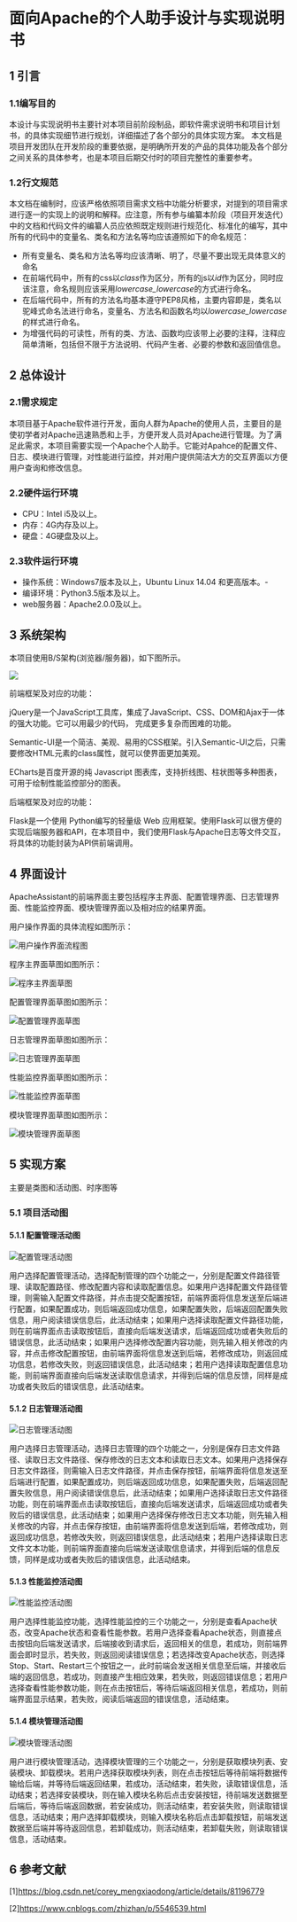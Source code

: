 # 面向Apache的个人助手设计与实现说明书


## 1 引言
### 1.1编写目的
本设计与实现说明书主要针对本项目前阶段制品，即软件需求说明书和项目计划书，的具体实现细节进行规划，详细描述了各个部分的具体实现方案。
本文档是项目开发团队在开发阶段的重要依据，是明确所开发的产品的具体功能及各个部分之间关系的具体参考，也是本项目后期交付时的项目完整性的重要参考。
### 1.2行文规范
本文档在编制时，应该严格依照项目需求文档中功能分析要求，对提到的项目需求进行逐一的实现上的说明和解释。应注意，所有参与编纂本阶段（项目开发迭代）中的文档和代码文件的编纂人员应依照既定规则进行规范化、标准化的编写，其中所有的代码中的变量名、类名和方法名等均应该遵照如下的命名规范：
+ 所有变量名、类名和方法名等均应该清晰、明了，尽量不要出现无具体意义的命名
+ 在前端代码中，所有的css以*class*作为区分，所有的js以*id*作为区分，同时应该注意，命名规则应该采用*lowercase_lowercase*的方式进行命名。
+ 在后端代码中，所有的方法名均基本遵守PEP8风格，主要内容即是，类名以驼峰式命名法进行命名，变量名、方法名和函数名均以*lowercase_lowercase*的样式进行命名。
+ 为增强代码的可读性，所有的类、方法、函数均应该带上必要的注释，注释应简单清晰，包括但不限于方法说明、代码产生者、必要的参数和返回值信息。

## 2 总体设计
### 2.1需求规定
本项目基于Apache软件进行开发，面向人群为Apache的使用人员，主要目的是使初学者对Apache迅速熟悉和上手，方便开发人员对Apache进行管理。为了满足此需求，本项目需要实现一个Apache个人助手。它能对Apahce的配置文件、日志、模块进行管理，对性能进行监控，并对用户提供简洁大方的交互界面以方便用户查询和修改信息。
### 2.2硬件运行环境
+ CPU：Intel i5及以上。
+ 内存：4G内存及以上。
+ 硬盘：4G硬盘及以上。
### 2.3软件运行环境
+ 操作系统：Windows7版本及以上，Ubuntu Linux 14.04 和更高版本。-
+ 编译环境：Python3.5版本及以上。
+ web服务器：Apache2.0.0及以上。
## 3 系统架构

本项目使用B/S架构(浏览器/服务器)，如下图所示。

![](https://github.com/buaa0110/ApacheAssistant/blob/master/docimage/%E7%B3%BB%E7%BB%9F%E6%9E%B6%E6%9E%84%E5%9B%BE.png?raw=true)

前端框架及对应的功能：

jQuery是一个JavaScript工具库，集成了JavaScript、CSS、DOM和Ajax于一体的强大功能。它可以用最少的代码， 完成更多复杂而困难的功能。

Semantic-UI是一个简洁、美观、易用的CSS框架。引入Semantic-UI之后，只需要修改HTML元素的class属性，就可以使界面更加美观。

ECharts是百度开源的纯 Javascript 图表库，支持折线图、柱状图等多种图表，可用于绘制性能监控部分的图表。

后端框架及对应的功能：

Flask是一个使用 Python编写的轻量级 Web 应用框架。使用Flask可以很方便的实现后端服务器和API，在本项目中，我们使用Flask与Apache日志等文件交互，将具体的功能封装为API供前端调用。

## 4 界面设计

ApacheAssistant的前端界面主要包括程序主界面、配置管理界面、日志管理界面、性能监控界面、模块管理界面以及相对应的结果界面。

用户操作界面的具体流程如图所示：

![用户操作界面流程图](https://github.com/buaa0110/ApacheAssistant/blob/master/docimage/%E9%A1%B9%E7%9B%AE%E8%AE%BE%E8%AE%A1%E4%B8%8E%E5%AE%9E%E7%8E%B0%E6%96%87%E6%A1%A3_%E7%95%8C%E9%9D%A2%E8%AE%BE%E8%AE%A1%E6%B5%81%E7%A8%8B%E5%9B%BE.png)

程序主界面草图如图所示：

![程序主界面草图](https://github.com/buaa0110/ApacheAssistant/blob/master/docimage/%E7%A8%8B%E5%BA%8F%E4%B8%BB%E7%95%8C%E9%9D%A2.png)

配置管理界面草图如图所示：

![配置管理界面草图](https://github.com/buaa0110/ApacheAssistant/blob/master/docimage/%E9%85%8D%E7%BD%AE%E7%AE%A1%E7%90%86%E7%95%8C%E9%9D%A2.png)

日志管理界面草图如图所示：

![日志管理界面草图](https://github.com/buaa0110/ApacheAssistant/blob/master/docimage/%E6%97%A5%E5%BF%97%E7%AE%A1%E7%90%86%E7%95%8C%E9%9D%A2.png)

性能监控界面草图如图所示：

![性能监控界面草图](https://github.com/buaa0110/ApacheAssistant/blob/master/docimage/%E6%80%A7%E8%83%BD%E7%9B%91%E6%8E%A7%E7%95%8C%E9%9D%A2.png)

模块管理界面草图如图所示：

![模块管理界面草图](https://github.com/buaa0110/ApacheAssistant/blob/master/docimage/%E6%A8%A1%E5%9D%97%E7%AE%A1%E7%90%86%E7%95%8C%E9%9D%A2.png)

## 5 实现方案

  主要是类图和活动图、时序图等
### 5.1 项目活动图
#### 5.1.1 配置管理活动图
![配置管理活动图](https://github.com/buaa0110/ApacheAssistant/blob/master/docimage/%E9%85%8D%E7%BD%AE%E7%AE%A1%E7%90%86%E6%B4%BB%E5%8A%A8%E5%9B%BE.png)

用户选择配置管理活动，选择配制管理的四个功能之一，分别是配置文件路径管理、读取配置路径、修改配置内容和读取配置信息。如果用户选择配置文件路径管理，则需输入配置文件路径，并点击提交配置按钮，前端界面将信息发送至后端进行配置，如果配置成功，则后端返回成功信息，如果配置失败，后端返回配置失败信息，用户阅读错误信息后，此活动结束；如果用户选择读取配置文件路径功能，则在前端界面点击读取按钮后，直接向后端发送请求，后端返回成功或者失败后的错误信息，此活动结束；如果用户选择修改配置内容功能，则先输入相关修改的内容，并点击修改配置按钮，由前端界面将信息发送到后端，若修改成功，则返回成功信息，若修改失败，则返回错误信息，此活动结束；若用户选择读取配置信息功能，则前端界面直接向后端发送读取信息请求，并得到后端的信息反馈，同样是成功或者失败后的错误信息，此活动结束。
#### 5.1.2 日志管理活动图
![日志管理活动图](https://github.com/buaa0110/ApacheAssistant/blob/master/docimage/%E6%97%A5%E5%BF%97%E7%AE%A1%E7%90%86%E6%B4%BB%E5%8A%A8%E5%9B%BE.png)

用户选择日志管理活动，选择日志管理的四个功能之一，分别是保存日志文件路径、读取日志文件路径、保存修改的日志文本和读取日志文本。如果用户选择保存日志文件路径，则需输入日志文件路径，并点击保存按钮，前端界面将信息发送至后端进行配置，如果配置成功，则后端返回成功信息，如果配置失败，后端返回配置失败信息，用户阅读错误信息后，此活动结束；如果用户选择读取日志文件路径功能，则在前端界面点击读取按钮后，直接向后端发送请求，后端返回成功或者失败后的错误信息，此活动结束；如果用户选择保存修改日志文本功能，则先输入相关修改的内容，并点击保存按钮，由前端界面将信息发送到后端，若修改成功，则返回成功信息，若修改失败，则返回错误信息，此活动结束；若用户选择读取日志文件文本功能，则前端界面直接向后端发送读取信息请求，并得到后端的信息反馈，同样是成功或者失败后的错误信息，此活动结束。
#### 5.1.3 性能监控活动图
![性能监控活动图](https://github.com/buaa0110/ApacheAssistant/blob/master/docimage/%E6%80%A7%E8%83%BD%E7%9B%91%E6%8E%A7%E6%B4%BB%E5%8A%A8%E5%9B%BE.png)

用户选择性能监控功能，选择性能监控的三个功能之一，分别是查看Apache状态，改变Apache状态和查看性能参数。若用户选择查看Apache状态，则直接点击按钮向后端发送请求，后端接收到请求后，返回相关的信息，若成功，则前端界面会即时显示，若失败，则返回阅读错误信息；若选择改变Apache状态，则选择Stop、Start、Restart三个按钮之一，此时前端会发送相关信息至后端，并接收后端的返回信息，若成功，则直接产生相应效果，若失败，则返回错误信息；若用户选择查看性能参数功能，则在点击按钮后，等待后端返回相关信息，若成功，则前端界面显示结果，若失败，阅读后端返回的错误信息，活动结束。
#### 5.1.4 模块管理活动图
![模块管理活动图](https://github.com/buaa0110/ApacheAssistant/blob/master/docimage/%E6%A8%A1%E5%9D%97%E7%AE%A1%E7%90%86%E6%B4%BB%E5%8A%A8.png)

用户进行模块管理活动，选择模块管理的三个功能之一，分别是获取模块列表、安装模块、卸载模块。若用户选择获取模块列表，则在点击按钮后等待前端将数据传输给后端，并等待后端返回结果，若成功，活动结束，若失败，读取错误信息，活动结束；若选择安装模块，则在输入模块名称后点击安装按钮，待前端发送数据至后端后，等待后端返回数据，若安装成功，则活动结束，若安装失败，则读取错误信息，活动结束；用户选择卸载模块，则输入模块名称后点击卸载按钮，前端发送数据至后端并等待返回信息，若卸载成功，则活动结束，若卸载失败，则读取错误信息，活动结束。

## 6 参考文献
[1]https://blog.csdn.net/corey_mengxiaodong/article/details/81196779

[2]https://www.cnblogs.com/zhizhan/p/5546539.html
